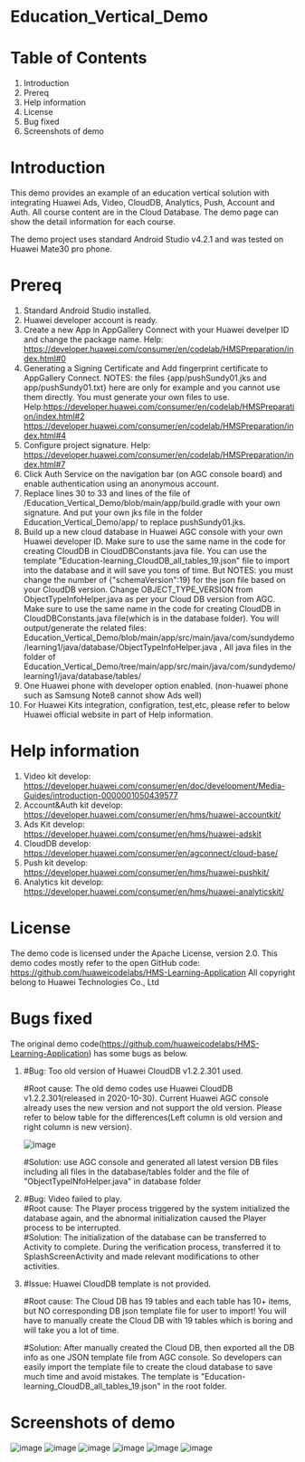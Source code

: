 # Education_Vertical_Demo
# Table of Contents
  1. Introduction
  2. Prereq
  3. Help information
  4. License
  5. Bug fixed
  6. Screenshots of demo
# Introduction
This demo provides an example of an education vertical solution with integrating Huawei Ads, Video, CloudDB, Analytics, Push, Account and Auth. All course content are in the Cloud Database. The demo page can show the detail information for each course. 

The demo project uses standard Android Studio v4.2.1 and was tested on Huawei Mate30 pro phone. 
# Prereq
1. Standard Android Studio installed. 
2. Huawei developer account is ready. 
3. Create a new App in AppGallery Connect with your Huawei develper ID and change the package name. Help: https://developer.huawei.com/consumer/en/codelab/HMSPreparation/index.html#0
4. Generating a Signing Certificate and Add fingerprint certificate to AppGallery Connect. NOTES: the files {app/pushSundy01.jks and app/pushSundy01.txt} here are only for example and you cannot use them directly. You must generate your own files to use.    Help:https://developer.huawei.com/consumer/en/codelab/HMSPreparation/index.html#2 https://developer.huawei.com/consumer/en/codelab/HMSPreparation/index.html#4
5. Configure project signature. Help: https://developer.huawei.com/consumer/en/codelab/HMSPreparation/index.html#7
6. Click Auth Service on the navigation bar (on AGC console board) and enable authentication using an anonymous account.
7. Replace lines 30 to 33 and lines of the file of /Education_Vertical_Demo/blob/main/app/build.gradle with your own signature. And put your own jks file in the folder Education_Vertical_Demo/app/  to replace pushSundy01.jks. 
8. Build up a new cloud database in Huawei AGC console with your own Huawei developer ID. Make sure to use the same name in the code for creating CloudDB in CloudDBConstants.java file. You can use the template "Education-learning_CloudDB_all_tables_19.json" file to import into the database and it will save you tons of time. 
But NOTES: you must change the number of {"schemaVersion":19} for the json file based on your CloudDB version. Change OBJECT_TYPE_VERSION from ObjectTypeInfoHelper.java as per your Cloud DB version from AGC.  Make sure to use the same name in the code for creating CloudDB in CloudDBConstants.java file(which is in the database folder).
You will output/generate the related files: Education_Vertical_Demo/blob/main/app/src/main/java/com/sundydemo/learning1/java/database/ObjectTypeInfoHelper.java ,  All java files in the folder of Education_Vertical_Demo/tree/main/app/src/main/java/com/sundydemo/learning1/java/database/tables/
8. One Huawei phone with developer option enabled. (non-huawei phone such as Samsung Note8 cannot show Ads well)
9. For Huawei Kits integration, configration, test,etc, please refer to below Huawei official website in part of Help information. 
# Help information
1. Video kit develop: https://developer.huawei.com/consumer/en/doc/development/Media-Guides/introduction-0000001050439577
2. Account&Auth kit develop: https://developer.huawei.com/consumer/en/hms/huawei-accountkit/
3. Ads Kit develop: https://developer.huawei.com/consumer/en/hms/huawei-adskit
4. CloudDB develop: https://developer.huawei.com/consumer/en/agconnect/cloud-base/
5. Push kit develop: https://developer.huawei.com/consumer/en/hms/huawei-pushkit/
6. Analytics kit develop: https://developer.huawei.com/consumer/en/hms/huawei-analyticskit/
# License
The demo code is licensed under the Apache License, version 2.0.
This demo codes mostly refer to the open GitHub code: https://github.com/huaweicodelabs/HMS-Learning-Application
All copyright belong to Huawei Technologies Co., Ltd
# Bugs fixed
The original demo code(https://github.com/huaweicodelabs/HMS-Learning-Application) has some bugs as below. 
1. #Bug: Too old version of Huawei CloudDB v1.2.2.301 used. 

   #Root cause: The old demo codes use Huawei CloudDB v1.2.2.301(released in 2020-10-30). Current Huawei AGC console already uses the new version and not support the old version. Please refer to below table for the differences(Left column is old version and right column is new version). 
   
    ![image](https://user-images.githubusercontent.com/57116184/135347868-054b7f1f-7843-40bf-90b6-49bf9b5b994b.png)
   
   #Solution: use AGC console and generated all latest version DB files including all files in the database/tables folder and the file of "ObjectTypeINfoHelper.java" in database folder

2. #Bug: Video failed to play.  
   #Root cause: The Player process triggered by the system initialized the database again, and the abnormal initialization caused the Player process to be interrupted.   
   #Solution: The initialization of the database can be transferred to Activity to complete. During the verification process, transferred it to SplashScreenActivity and made relevant modifications to other activities. 
   
3. #Issue: Huawei CloudDB template is not provided.  

   #Root cause: The Cloud DB has 19 tables and each table has 10+ items, but NO corresponding DB json template file for user to import!  You will have to manually create the Cloud DB with 19 tables which is boring and will take you a lot of time. 
   
   #Solution: After manually created the Cloud DB, then exported all the DB info as one JSON template file from AGC console. So developers can easily import the template file to create the cloud database to save much time and avoid mistakes. The template is "Education-learning_CloudDB_all_tables_19.json" in the root folder.  


# Screenshots of demo

![image](https://user-images.githubusercontent.com/57116184/133140568-41fdefcf-560e-4fc5-9e63-1d133fcab111.png)
![image](https://user-images.githubusercontent.com/57116184/133140593-e1586ff7-b214-4c3d-887d-da1b7ef4a23a.png)
![image](https://user-images.githubusercontent.com/57116184/133140804-d430b5fe-2f82-4416-9f34-3a31c900e051.png)
![image](https://user-images.githubusercontent.com/57116184/133140900-c88e265d-3edd-4f3d-91de-85f2fcffc540.png)
![image](https://user-images.githubusercontent.com/57116184/133140989-8f609ec2-d156-4aea-8f50-fddf245e9a90.png)
![image](https://user-images.githubusercontent.com/57116184/133141117-f3163dc2-6b4d-4cd5-856f-53bdaa5ad5fb.png)



